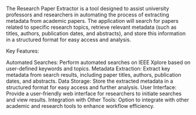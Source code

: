 The Research Paper Extractor is a tool designed to assist university professors and researchers in automating the process of extracting metadata from academic papers. The application will search for papers related to specific research topics, retrieve relevant metadata (such as titles, authors, publication dates, and abstracts), and store this information in a structured format for easy access and analysis.

Key Features:

Automated Searches: Perform automated searches on IEEE Xplore based on user-defined keywords and topics.
Metadata Extraction: Extract key metadata from search results, including paper titles, authors, publication dates, and abstracts.
Data Storage: Store the extracted metadata in a structured format for easy access and further analysis.
User Interface: Provide a user-friendly web interface for researchers to initiate searches and view results.
Integration with Other Tools: Option to integrate with other academic and research tools to enhance workflow efficiency.
